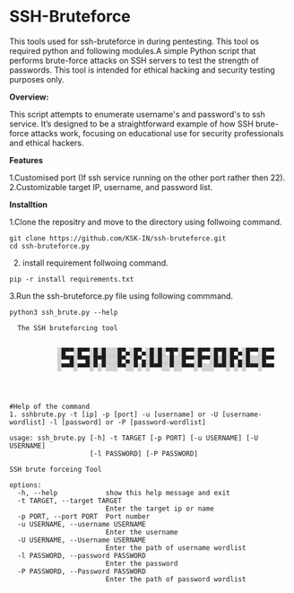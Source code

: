 # SSH-Bruteforce
This tools used for ssh-bruteforce in during pentesting. This tool os required python and following modules.A simple Python script that performs brute-force attacks on SSH servers to test the strength of passwords. This tool is intended for ethical hacking and security testing purposes only.

**Overview:**

This script attempts to enumerate username's and password's to ssh service. It’s designed to be a straightforward example of how SSH brute-force attacks work, focusing on educational use for security professionals and ethical hackers.

**Features**

1.Customised port (If ssh service running on the other port rather then 22).
2.Customizable target IP, username, and password list.


**Installtion**

1.Clone the repositry and move to the directory using follwoing command.

```
git clone https://github.com/KSK-IN/ssh-bruteforce.git
cd ssh-bruteforce.py
```
2. install requirement follwoing command.
```
pip -r install requirements.txt
```
3.Run the ssh-bruteforce.py file using following commmand.

```
python3 ssh_brute.py --help

  The SSH bruteforcing tool

          
            ░█▀▀░█▀▀░█░█░░░█▀▄░█▀▄░█░█░▀█▀░█▀▀░█▀▀░█▀█░█▀▄░█▀▀░█▀▀
            ░▀▀█░▀▀█░█▀█░░░█▀▄░█▀▄░█░█░░█░░█▀▀░█▀▀░█░█░█▀▄░█░░░█▀▀
            ░▀▀▀░▀▀▀░▀░▀░░░▀▀░░▀░▀░▀▀▀░░▀░░▀▀▀░▀░░░▀▀▀░▀░▀░▀▀▀░▀▀▀


          

#Help of the command
1. sshbrute.py -t [ip] -p [port] -u [username] or -U [username-wordlist] -l [password] or -P [password-wordlist]

usage: ssh_brute.py [-h] -t TARGET [-p PORT] [-u USERNAME] [-U USERNAME]
                    [-l PASSWORD] [-P PASSWORD]

SSH brute forceing Tool

options:
  -h, --help            show this help message and exit
  -t TARGET, --target TARGET
                        Enter the target ip or name
  -p PORT, --port PORT  Port number
  -u USERNAME, --username USERNAME
                        Enter the username
  -U USERNAME, --Username USERNAME
                        Enter the path of username wordlist
  -l PASSWORD, --password PASSWORD
                        Enter the password
  -P PASSWORD, --Password PASSWORD
                        Enter the path of password wordlist 

```
